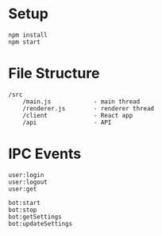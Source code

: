# Setup

```
npm install
npm start
```

# File Structure

```
/src
	/main.js			- main thread
	/renderer.js 		- renderer thread
	/client 			- React app
	/api				- API
```

# IPC Events

```
user:login
user:logout
user:get

bot:start
bot:stop
bot:getSettings
bot:updateSettings
```

